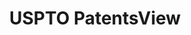 ---
bigquery: https://console.cloud.google.com/bigquery?p=patents-public-data&d=patentsview&page=dataset
citation: Attribution should be given to PatentsView for use, distribution, or derivative
  works.
code: https://github.com/CSSIP-AIR/PatentsView-Code-Snippets/
contributors: USPTO
cost: None
description: 'PatentsView includes US patent data including raw data (summaries, applications,
  pregrant applications), disambugations of inventors and assignees, and inventor
  gender estimates.  Also foreign priority data, # of figures and sheets, and government
  interest statements.'
documentation: https://patentsview.org/query/builder-faqs
last_edit: Mon, 04 Apr 2022 19:02:57 GMT
location: https://patentsview.org/
maintained_by: USPTO
record_creation_timestamp: 12/2/2020 17:20:46
schema_fields: '[''organization_id'', ''contract_award_number'', ''disamb_assignee_id_20191231'',
  ''county_fips'', ''disamb_assignee_id_20200331'', ''state'', ''term_grant'', ''date'',
  ''disamb_assignee_id_20190312'', ''disamb_inventor_id_20180528'', ''disamb_inventor_id_20171003'',
  ''_371_date'', ''number'', ''fname'', ''category'', ''main_group'', ''disamb_assignee_id_20181127'',
  ''rule_47'', ''disamb_inventor_id_20201229'', ''latlong'', ''lname'', ''city'',
  ''group'', ''disamb_inventor_id_20200630'', ''rawinventor_id'', ''state_fips'',
  ''subsection_id'', ''longitude'', ''length'', ''name_first'', ''disamb_inventor_id_20170808'',
  ''text'', ''disamb_inventor_id_20190820'', ''disamb_inventor_id_20181127'', ''section'',
  ''num_sheets'', ''classification_value'', ''reldocno'', ''disamb_inventor_id_20190312'',
  ''subclass_id'', ''applicant_type'', ''exemplary'', ''relkind'', ''subclass'', ''level_one'',
  ''term_extension'', ''_102_date'', ''term_disclaimer'', ''f102_date'', ''disclaimer_date'',
  ''type'', ''citation_id'', ''name'', ''filename'', ''level_three'', ''male'', ''category_id'',
  ''ipc_version_indicator'', ''country'', ''series_code'', ''lawyer_id'', ''assignee_id'',
  ''deceased'', ''id'', ''doc_type'', ''disamb_inventor_id_20200331'', ''field_title'',
  ''county'', ''disamb_inventor_id_20171226'', ''disamb_assignee_id_20200630'', ''disamb_assignee_id_20190820'',
  ''sector_title'', ''f371_date'', ''uuid'', ''level_two'', ''status'', ''latitude'',
  ''patent_id'', ''attribution_status'', ''classification_level'', ''action_date'',
  ''dependent'', ''mainclass_id'', ''abstract'', ''symbol_position'', ''classification_status'',
  ''section_id'', ''title'', ''rawassignee_id'', ''application_id'', ''country_transformed'',
  ''kind'', ''male_flag'', ''disamb_inventor_id_20191231'', ''lapse_of_patent'', ''name_last'',
  ''doctype'', ''variety'', ''gi_statement'', ''ipc_class'', ''group_id'', ''subgroup'',
  ''sequence'', ''subcategory_id'', ''num'', ''classification_data_source'', ''withdrawn'',
  ''disamb_inventor_id_20200929'', ''disamb_inventor_id_20170307'', ''latin_name'',
  ''disamb_assignee_id_20191008'', ''organization'', ''disamb_inventor_id_20191008'',
  ''num_claims'', ''inventor_id'', ''num_figures'', ''designation'', ''disamb_assignee_id_20200929'',
  ''subgroup_id'', ''rawlocation_id'', ''role'', ''location_id'', ''publication_number'',
  ''rel_id'', ''field_id'']'
shortname: patentsview
tags:
- disambiguation
- United States
- gender
terms_of_use: Creative Commons Attribution 4.0 International License.
timeframe: 1963-1999
title: USPTO PatentsView
uuid: cf1780b1-e265-4e49-8d1d-83b9cfe0fd9a
---